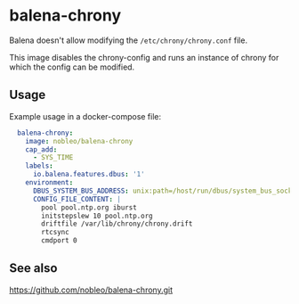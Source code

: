 # balena-chrony

Balena doesn't allow modifying the `/etc/chrony/chrony.conf` file.

This image disables the chrony-config and runs an instance of chrony for which the config can be modified.

## Usage

Example usage in a docker-compose file:

```yaml
  balena-chrony:
    image: nobleo/balena-chrony
    cap_add:
      - SYS_TIME
    labels:
      io.balena.features.dbus: '1'
    environment:
      DBUS_SYSTEM_BUS_ADDRESS: unix:path=/host/run/dbus/system_bus_socket
      CONFIG_FILE_CONTENT: |
        pool pool.ntp.org iburst
        initstepslew 10 pool.ntp.org
        driftfile /var/lib/chrony/chrony.drift
        rtcsync
        cmdport 0
```

## See also
https://github.com/nobleo/balena-chrony.git
